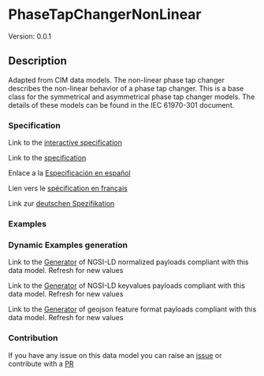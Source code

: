 # PhaseTapChangerNonLinear
Version: 0.0.1

## Description 

Adapted from CIM data models. The non-linear phase tap changer describes the non-linear behavior of a phase tap changer. This is a base class for the symmetrical and asymmetrical phase tap changer models. The details of these models can be found in the IEC 61970-301 document.
### Specification

Link to the [interactive specification](https://swagger.lab.fiware.org/?url=https://raw.githubusercontent.com/smart-data-models/dataModel.EnergyCIM/master/PhaseTapChangerNonLinear/swagger.yaml)

Link to the [specification](https://github.com/smart-data-models/dataModel.EnergyCIM/blob/master/PhaseTapChangerNonLinear/doc/spec.md)

Enlace a la [Especificación en español](https://github.com/smart-data-models/dataModel.EnergyCIM/blob/master/PhaseTapChangerNonLinear/doc/spec_ES.md)

Lien vers le [spécification en français](https://github.com/smart-data-models/dataModel.EnergyCIM/blob/master/PhaseTapChangerNonLinear/doc/spec_FR.md)

Link zur [deutschen Spezifikation](https://github.com/smart-data-models/dataModel.EnergyCIM/blob/master/PhaseTapChangerNonLinear/doc/spec_DE.md)
### Examples
### Dynamic Examples generation

Link to the [Generator](https://smartdatamodels.org/extra/ngsi-ld_generator.php?schemaUrl=https://raw.githubusercontent.com/smart-data-models/dataModel.EnergyCIM/master/PhaseTapChangerNonLinear/schema.json&email=info@smartdatamodels.org) of NGSI-LD normalized payloads compliant with this data model. Refresh for new values

Link to the [Generator](https://smartdatamodels.org/extra/ngsi-ld_generator_keyvalues.php?schemaUrl=https://raw.githubusercontent.com/smart-data-models/dataModel.EnergyCIM/master/PhaseTapChangerNonLinear/schema.json&email=info@smartdatamodels.org) of NGSI-LD keyvalues payloads compliant with this data model. Refresh for new values

Link to the [Generator](https://smartdatamodels.org/extra/geojson_features_generator_v1.0.php?schemaUrl=https://raw.githubusercontent.com/smart-data-models/dataModel.EnergyCIM/master/PhaseTapChangerNonLinear/schema.json&email=info@smartdatamodels.org) of geojson feature format payloads compliant with this data model. Refresh for new values
### Contribution

 If you have any issue on this data model you can raise an [issue](https://github.com/smart-data-models/dataModel.EnergyCIM/issues)  or contribute with a [PR](https://github.com/smart-data-models/dataModel.EnergyCIM/pulls)
